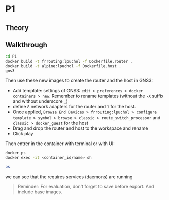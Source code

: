 # P1

## Theory

## Walkthrough

```bash
cd P1
docker build -t frrouting:lpuchol -f Dockerfile.router .
docker build -t alpine:lpuchol -f Dockerfile.host .
gns3
```

Then use these new images to create the router and the host in GNS3:
- Add template: settings of GNS3: `edit > preferences > docker containers > new`. Remember to rename templates (without the `-X` suffix and without underscore `_`)
- define `8` network adapters for the router and `1` for the host.
- Once applied, `Browse End Devices > frrouting:lpuchol > configure template > symbol > browse > classic > route_switch_processor` and `classic > docker_guest` for the host
- Drag and drop the router and host to the workspace and rename
- Click play

Then entrer in the container with terminal or with UI:
```bash
docker ps
docker exec -it <container_id/name> sh
```
```sh
ps
```

we can see that the requires services (daemons) are running

> Reminder: For evaluation, don't forget to save before export. And include base images.